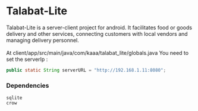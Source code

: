 # Talabat-Lite
Talabat-Lite is a server-client project for android. It facilitates food or goods delivery and other services, connecting customers with local vendors and managing delivery personnel.<br><br>
At client/app/src/main/java/com/kaaa/talabat_lite/globals.java You need to set the serverIp :
```java
public static String serverURL = "http://192.168.1.11:8080";
```
### Dependencies
```
sqlite
crow
```
